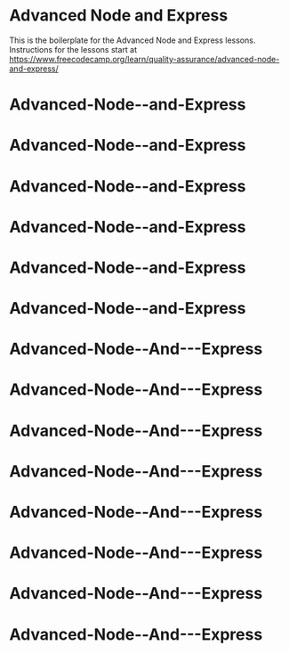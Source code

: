 # Advanced Node and Express

This is the boilerplate for the Advanced Node and Express lessons. Instructions for the lessons start at https://www.freecodecamp.org/learn/quality-assurance/advanced-node-and-express/
# Advanced-Node--and-Express
# Advanced-Node--and-Express
# Advanced-Node--and-Express
# Advanced-Node--and-Express
# Advanced-Node--and-Express
# Advanced-Node--and-Express
# Advanced-Node--And---Express
# Advanced-Node--And---Express
# Advanced-Node--And---Express
# Advanced-Node--And---Express
# Advanced-Node--And---Express
# Advanced-Node--And---Express
# Advanced-Node--And---Express
# Advanced-Node--And---Express
